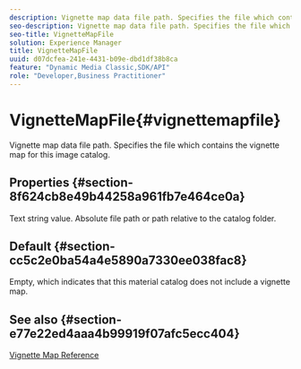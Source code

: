 ```yaml
---
description: Vignette map data file path. Specifies the file which contains the vignette map for this image catalog.
seo-description: Vignette map data file path. Specifies the file which contains the vignette map for this image catalog.
seo-title: VignetteMapFile
solution: Experience Manager
title: VignetteMapFile
uuid: d07dcfea-241e-4431-b09e-dbd1df38b8ca
feature: "Dynamic Media Classic,SDK/API"
role: "Developer,Business Practitioner"
---
```


# VignetteMapFile{#vignettemapfile}

Vignette map data file path. Specifies the file which contains the vignette map for this image catalog.

## Properties {#section-8f624cb8e49b44258a961fb7e464ce0a}

Text string value. Absolute file path or path relative to the catalog folder.

## Default {#section-cc5c2e0ba54a4e5890a7330ee038fac8}

Empty, which indicates that this material catalog does not include a vignette map.

## See also {#section-e77e22ed4aaa4b99919f07afc5ecc404}

[Vignette Map Reference](../../../../../ir-api/material-cat/image-rendering-api-ref/c-ir-material-catalog/c-ir-vignette-map-reference/c-ir-vignette-map-reference.md#concept-f9486269f2b04d4cb6750f3af7bf0eb7) 
